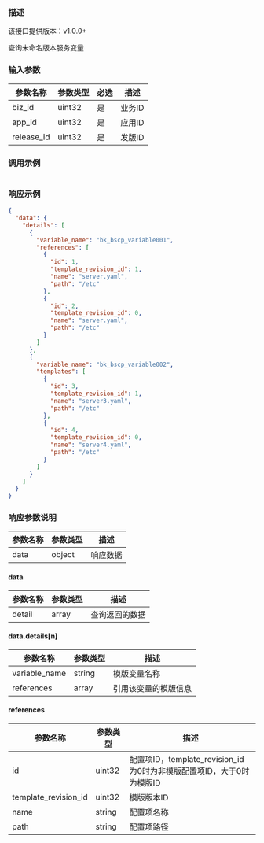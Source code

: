 ### 描述

该接口提供版本：v1.0.0+

查询未命名版本服务变量

### 输入参数

| 参数名称   | 参数类型 | 必选 | 描述   |
| ---------- | -------- | ---- | ------ |
| biz_id     | uint32   | 是   | 业务ID |
| app_id     | uint32   | 是   | 应用ID |
| release_id | uint32   | 是   | 发版ID |

### 调用示例

```json

```

### 响应示例

```json
{
  "data": {
    "details": [
      {
        "variable_name": "bk_bscp_variable001",
        "references": [
          {
            "id": 1,
            "template_revision_id": 1,
            "name": "server.yaml",
            "path": "/etc"
          },
          {
            "id": 2,
            "template_revision_id": 0,
            "name": "server.yaml",
            "path": "/etc"
          }
        ]
      },
      {
        "variable_name": "bk_bscp_variable002",
        "templates": [
          {
            "id": 3,
            "template_revision_id": 1,
            "name": "server3.yaml",
            "path": "/etc"
          },
          {
            "id": 4,
            "template_revision_id": 0,
            "name": "server4.yaml",
            "path": "/etc"
          }
        ]
      }
    ]
  }
}
```

### 响应参数说明

| 参数名称 | 参数类型 | 描述     |
| -------- | -------- | -------- |
| data     | object   | 响应数据 |

#### data

| 参数名称 | 参数类型 | 描述           |
| -------- | -------- | -------------- |
| detail   | array    | 查询返回的数据 |

#### data.details[n]

| 参数名称      | 参数类型 | 描述                 |
| ------------- | -------- | -------------------- |
| variable_name | string   | 模版变量名称         |
| references    | array    | 引用该变量的模版信息 |

#### references

| 参数名称             | 参数类型 | 描述                                                         |
| -------------------- | -------- | ------------------------------------------------------------ |
| id                   | uint32   | 配置项ID，template_revision_id为0时为非模版配置项ID，大于0时为模版ID |
| template_revision_id | uint32   | 模版版本ID                                                   |
| name                 | string   | 配置项名称                                                   |
| path                 | string   | 配置项路径                                                   |

